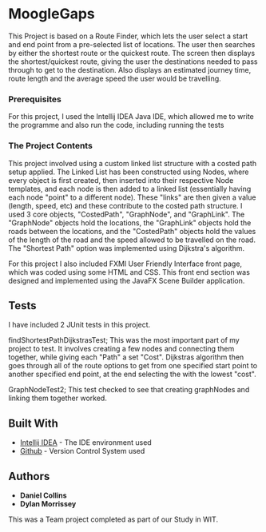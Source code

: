 # MoogleGaps

This Project is based on a Route Finder, which lets the user select a start and end point from a pre-selected list of locations. The user then searches by either the shortest route or the quickest route. The screen then displays the shortest/quickest route, giving the user the destinations needed to pass through to get to the destination. Also displays an estimated journey time, route length and the average speed the user would be travelling.

### Prerequisites

For this project, I used the Intellij IDEA Java IDE, which allowed me to write the programme and also run the code, including running the tests

### The Project Contents

This project involved using a custom linked list structure with a costed path setup applied. The Linked List has been constructed using Nodes, where every object is first created, then inserted into their respective Node templates, and each node is then added to a linked list (essentially having each node "point" to a different node). These "links" are then given a value (length, speed, etc) and these contribute to the costed path structure.
I used 3 core objects, "CostedPath", "GraphNode",  and "GraphLink". The "GraphNode" objects hold the locations, the "GraphLink" objects hold the roads between the locations, and the "CostedPath" objects hold the values of the length of the road and the speed allowed to be travelled on the road.
The "Shortest Path" option was implemented using Dijkstra's algorithm.

For this project I also included FXMl User Friendly Interface front page, which was coded using some HTML and CSS. This front end section was designed and implemented using the JavaFX Scene Builder application.

## Tests

I have included 2 JUnit tests in this project.

findShortestPathDijkstrasTest;
            This was the most important part of my project to test. It involves creating a few nodes and connecting them together, while giving each "Path" a set "Cost". Dijkstras algorithm then goes through all of the route options to get from one specified start point to another specified end point, at the end selecting the with the lowest "cost".

GraphNodeTest2;
            This test checked to see that creating graphNodes and linking them together worked. 

## Built With

* [Intellij IDEA](https://www.jetbrains.com/idea/) - The IDE environment used
* [Github](https://github.com/) - Version Control System used


## Authors

* **Daniel Collins**
* **Dylan Morrissey**

This was a Team project completed as part of our Study in WIT. 
